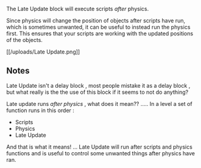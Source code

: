The Late Update block will execute scripts _after_ physics.

Since physics will change the position of objects after scripts have run, which is sometimes unwanted, it can be useful to instead run the physics first. This ensures that your scripts are working with the updated positions of the objects.

[[/uploads/Late Update.png]]

## Notes 

Late Update isn't a delay block , most people mistake it as a delay block , but what really is the the use of this block if it seems to not do anything?

Late update runs *after physics* , what does it mean?? ..... In a level a set of function runs in this order :
- Scripts
- Physics
- Late Update 

And that is what it means! ... Late Update will run after scripts and physics functions and is useful to control some unwanted things after physics have ran.